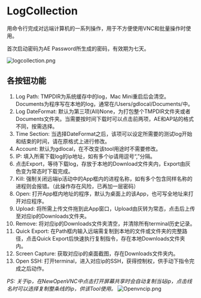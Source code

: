 # LogCollection


用命令行完成对远端计算机的一系列操作，用于不方便使用VNC和批量操作时使用。

首次启动密码为AE Password所生成的密码，有效期为七天。

![logcollection.png](http://www.zhangwu.tech/logcollection.png)

## 各按钮功能
1. Log Path: TMPDIR为系统缓存中的log，Mac Mini重启后会清空。Documents为程序写在本地的log，通常在/Users/gdlocal/Documents/中。
2. Log DateFormat: 默认为第三项(All)None，为打包整个TMPDIR文件夹或者Documents文件夹。当需要按时间下载时可以点击前两项，AE和AP站的格式不同，按需选择。
3. Time Section: 当选择DateFormat之后，该项可以设定所需要的测试log开始和结束的时间，请在原格式上进行修改。
4. Account: 默认为gdlocal，在不改变该tool用途时不需要修改。
5. IP: 填入所需下载log的ip地址，如有多个ip请用逗号“,”分隔。
6. 点击Export，等待下载log，存放于本地的Download文件夹内，Export由灰色变为常态时下载完成。
7. Kill: 强制关闭远端ip活动中的App框内的进程名称，如有多个包含同样名称的进程则会报错。（此操作存在风险，已再加一层密码）
8. Open: 打开App框内地址的程序，默认为桌面上的该App，也可写全地址来打开对应程序。
9. Upload: 将所需上传文件拖到此App窗口，Upload由灰转为常态，点击后上传至对应ip的Downloads文件夹。
10. Remove: 将对应ip的Downloads文件夹清空，并清除所有terminal历史记录。
11. Quick Export: 在Path框内输入远端需复制到本地的文件或文件夹的完整路径，点击Quick Export后快速执行复制指令，存在本地Downloads文件夹内。
12. Screen Capture: 获取对应ip的桌面截图，存在Downloads文件夹内。
13. Open SSH: 打开terminal，进入对应ip的SSH，获得控制权，供手动下指令完成之后动作。

*PS: 关于ip，在NewOpenVNC中点击打开屏幕共享时会自动复制当站ip，点击线名时可以选择复制整条线的ip，供该Tool使用。*
![Openvncip.png](http://www.zhangwu.tech/Openvncip.png)